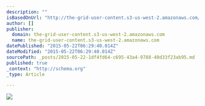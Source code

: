 ```yaml
---
description: ""
isBasedOnUrl: "http://the-grid-user-content.s3-us-west-2.amazonaws.com/0f1dec4f-e367-4eb9-946d-bbf85249a098.jpg"
author: []
publisher:
  domain: the-grid-user-content.s3-us-west-2.amazonaws.com
  name: the-grid-user-content.s3-us-west-2.amazonaws.com
datePublished: "2015-05-22T06:29:40.014Z"
dateModified: "2015-05-22T06:29:40.014Z"
sourcePath: _posts/2015-05-22-1df4fd64-c695-43a4-9788-40d33f23ab95.md
published: true
_context: "http://schema.org"
_type: Article

---
```

![](http://the-grid-user-content.s3-us-west-2.amazonaws.com/0f1dec4f-e367-4eb9-946d-bbf85249a098.jpg)